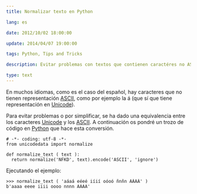 ```yaml
---
title: Normalizar texto en Python

lang: es

date: 2012/10/02 18:00:00

update: 2014/04/07 19:00:00

tags: Python, Tips and Tricks

description: Evitar problemas con textos que contienen caractéres no ASCII

type: text
---
```


En muchos idiomas, como es el caso del español, hay caracteres que no
tienen representación [ASCII](https://es.wikipedia.org/wiki/ASCII), como
por ejemplo la á (que sí que tiene representación en
[Unicode](https://es.wikipedia.org/wiki/Unicode)).

Para evitar problemas o por simplificar, se ha dado una equivalencia
entre los caracteres [Unicode](https://es.wikipedia.org/wiki/Unicode) y
los [ASCII](https://es.wikipedia.org/wiki/ASCII). A continuación os
pondré un trozo de código en [Python](https://www.python.org) que hace
esta conversión.

``` {.python}
# -*- coding: utf-8 -*-
from unicodedata import normalize

def normalize_text ( text ):
  return normalize('NFKD', text).encode('ASCII', 'ignore')
```

Ejecutando el ejemplo:

``` {.python}
>>> normalize_text ( 'aáaá eéeé iíií oóoó ñnñn AÀAÀ' )
b'aaaa eeee iiii oooo nnnn AAAA'
```
